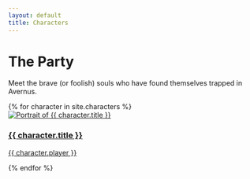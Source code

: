 ```yaml
---
layout: default
title: Characters
---
```

# The Party

Meet the brave (or foolish) souls who have found themselves trapped in Avernus.

<div class="character-gallery">
  {% for character in site.characters %}
    <div class="character-card">
      <a href="{{ character.url | relative_url }}">
        <img src="{{ character.portrait | relative_url }}" alt="Portrait of {{ character.title }}">
        <h3>{{ character.title }}</h3>
        <p>{{ character.player }}</p>
      </a>
    </div>
  {% endfor %}
</div>
